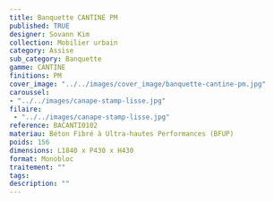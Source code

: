 ```yaml
---
title: Banquette CANTINE PM 
published: TRUE
designer: Sovann Kim
collection: Mobilier urbain
category: Assise
sub_category: Banquette
gamme: CANTINE
finitions: PM
cover_image: "../../images/cover_image/banquette-cantine-pm.jpg"
caroussel: 
- "../../images/canape-stamp-lisse.jpg"
filaire: 
 - "../../images/canape-stamp-lisse.jpg"
reference: BACANTI0102
materiau: Béton Fibré à Ultra-hautes Performances (BFUP)
poids: 156
dimensions: L1840 x P430 x H430
format: Monobloc
traitement: ""
tags: 
description: ""
---
```

